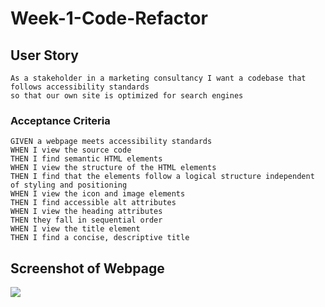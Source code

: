 # Week-1-Code-Refactor

## User Story

```
As a stakeholder in a marketing consultancy I want a codebase that follows accessibility standards
so that our own site is optimized for search engines
```

### Acceptance Criteria

```
GIVEN a webpage meets accessibility standards
WHEN I view the source code
THEN I find semantic HTML elements
WHEN I view the structure of the HTML elements
THEN I find that the elements follow a logical structure independent of styling and positioning
WHEN I view the icon and image elements
THEN I find accessible alt attributes
WHEN I view the heading attributes
THEN they fall in sequential order
WHEN I view the title element
THEN I find a concise, descriptive title
```

## Screenshot of Webpage

<img src="screencapture-file-C-Users-moelm-bootcamp-Student-Week-1-Code-Refactor-index-html-2022-10-02-16_07_12 (2).png">
